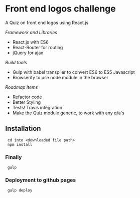 # Front end logos challenge

A Quiz on front end logos using React.js

*Framework and Libraries*

 - React.js with ES6
 - React-Router for routing
 - jQuery for ajax

*Build tools*

 - Gulp with babel transpiler to convert ES6 to ES5 Javascript
 - Browserify to use node module in the browser

*Roadmap Items*

 - Refactor code
 - Better Styling
 - Tests! Travis integration
 - Make the Quiz module generic, to work with any q/a's

## Installation

```
 cd into <downloaded file path>
 npm install
```

### Finally

```
 gulp
```

### Deployment to github pages

```
 gulp deploy
```
